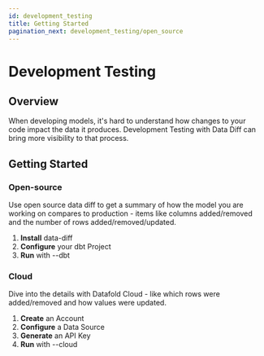 ```yaml
---
id: development_testing
title: Getting Started
pagination_next: development_testing/open_source
---
```

# Development Testing

## Overview

<!-- ***Replace*** with a quick primer on the importance of Development Testing - what problem is being solved and how our solution is 10x better. -->
When developing models, it's hard to understand how changes to your code impact the data it produces. Development Testing with Data Diff can bring more visibility to that process.

## Getting Started

### Open-source

<!-- ***Replace*** with a quick primer on how open-source solves the problem above. -->
Use open source data diff to get a summary of how the model you are working on compares to production - items like columns added/removed and the number of rows added/removed/updated.

1. **Install** data-diff
2. **Configure** your dbt Project
3. **Run** with --dbt

### Cloud

<!-- ***Replace*** with a quick primer on how Cloud build on open-source to solve the problem above. -->
Dive into the details with Datafold Cloud - like which rows were added/removed and how values were updated.

1. **Create** an Account
2. **Configure** a Data Source
3. **Generate** an API Key
4. **Run** with --cloud
